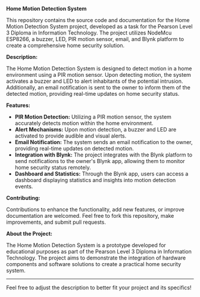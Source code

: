 

**Home Motion Detection System**

This repository contains the source code and documentation for the Home Motion Detection System project, developed as a task for the Pearson Level 3 Diploma in Information Technology. The project utilizes NodeMcu ESP8266, a buzzer, LED, PIR motion sensor, email, and Blynk platform to create a comprehensive home security solution.

**Description:**

The Home Motion Detection System is designed to detect motion in a home environment using a PIR motion sensor. Upon detecting motion, the system activates a buzzer and LED to alert inhabitants of the potential intrusion. Additionally, an email notification is sent to the owner to inform them of the detected motion, providing real-time updates on home security status.

**Features:**

- **PIR Motion Detection:** Utilizing a PIR motion sensor, the system accurately detects motion within the home environment.
- **Alert Mechanisms:** Upon motion detection, a buzzer and LED are activated to provide audible and visual alerts.
- **Email Notification:** The system sends an email notification to the owner, providing real-time updates on detected motion.
- **Integration with Blynk:** The project integrates with the Blynk platform to send notifications to the owner's Blynk app, allowing them to monitor home security status remotely.
- **Dashboard and Statistics:** Through the Blynk app, users can access a dashboard displaying statistics and insights into motion detection events.

**Contributing:**

Contributions to enhance the functionality, add new features, or improve documentation are welcomed. Feel free to fork this repository, make improvements, and submit pull requests.


**About the Project:**

The Home Motion Detection System is a prototype developed for educational purposes as part of the Pearson Level 3 Diploma in Information Technology. The project aims to demonstrate the integration of hardware components and software solutions to create a practical home security system.

---

Feel free to adjust the description to better fit your project and its specifics!
